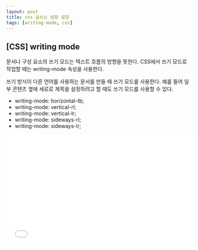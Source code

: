 ```yaml
---
layout: post
title: css 글쓰는 방향 설정
tags: [writing-mode, css]
---
```


## [CSS] writing mode

문서나 구성 요소의 쓰기 모드는 텍스트 흐름의 방향을 뜻한다. CSS에서 쓰기 모드로 작업할 때는 writing-mode 속성을 사용한다.

쓰기 방식이 다른 언어를 사용하는 문서를 만들 때 쓰기 모드를 사용한다. 예를 들어 일부 콘텐츠 옆에 세로로 제목을 설정하려고 할 때도 쓰기 모드를 사용할 수 있다.
  
  - writing-mode: horizontal-tb;
  - writing-mode: vertical-rl;
  - writing-mode: vertical-lr;
  - writing-mode: sideways-rl;
  - writing-mode: sideways-lr;

<iframe width="100%" height="300" src="//jsfiddle.net/uhahaha2000/upvsL4oj/49/embedded/" allowfullscreen="allowfullscreen" allowpaymentrequest frameborder="0"></iframe>


